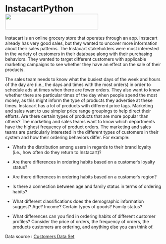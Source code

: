 # InstacartPython   <img src="http://media-s3-us-east-1.ceros.com/pitchbook/images/2018/06/21/cfd01d5d055e25679526fe677d08b23b/instacart-logo.png" width="300" height="50">
Instacart is an online grocery store that operates through an app. Instacart already has very good sales, but they wanted to uncover more information about their sales patterns. The Instacart stakeholders were most interested in the variety of customers in their database along with their purchasing behaviors. They wanted to target different customers with applicable marketing campaigns to see whether they have an effect on the sale of their products.

The sales team needs to know what the busiest days of the week and hours of the day are (i.e., the days and times with the most orders) in order to schedule ads at times when there are fewer orders.
They also want to know whether there are particular times of the day when people spend the most money, as this might inform the type of products they advertise at these times.
Instacart has a lot of products with different price tags. Marketing and sales want to use simpler price range groupings to help direct their efforts.
Are there certain types of products that are more popular than others? The marketing and sales teams want to know which departments have the highest frequency of product orders.
The marketing and sales teams are particularly interested in the different types of customers in their system and how their ordering behaviors differ. For example:

* What’s the distribution among users in regards to their brand loyalty (i.e., how often do they return to Instacart)?

* Are there differences in ordering habits based on a customer’s loyalty status?

* Are there differences in ordering habits based on a customer’s region?

* Is there a connection between age and family status in terms of ordering habits?

* What different classifications does the demographic information suggest? Age? Income? Certain types of goods? Family status?

* What differences can you find in ordering habits of different customer profiles? Consider the price of orders, the frequency of orders, the products customers are ordering, and anything else you can think of.

Data source : [ Customers Data Set](https://s3.amazonaws.com/coach-courses-us/public/courses/data-immersion/A4/A4_Data_Assets/customers.zip)

